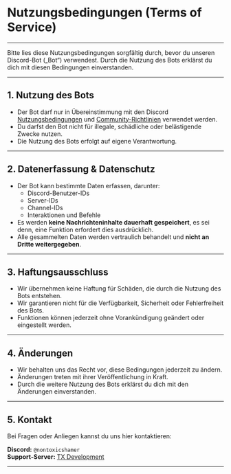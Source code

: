 # Nutzungsbedingungen (Terms of Service)

---

Bitte lies diese Nutzungsbedingungen sorgfältig durch, bevor du unseren Discord-Bot („Bot“) verwendest. Durch die Nutzung des Bots erklärst du dich mit diesen Bedingungen einverstanden.

---

## 1. Nutzung des Bots

- Der Bot darf nur in Übereinstimmung mit den Discord [Nutzungsbedingungen](https://discord.com/terms) und [Community-Richtlinien](https://discord.com/guidelines) verwendet werden.
- Du darfst den Bot nicht für illegale, schädliche oder belästigende Zwecke nutzen.
- Die Nutzung des Bots erfolgt auf eigene Verantwortung.

---

## 2. Datenerfassung & Datenschutz

- Der Bot kann bestimmte Daten erfassen, darunter:
  - Discord-Benutzer-IDs
  - Server-IDs
  - Channel-IDs
  - Interaktionen und Befehle
- Es werden **keine Nachrichteninhalte dauerhaft gespeichert**, es sei denn, eine Funktion erfordert dies ausdrücklich.
- Alle gesammelten Daten werden vertraulich behandelt und **nicht an Dritte weitergegeben**.

---

## 3. Haftungsausschluss

- Wir übernehmen keine Haftung für Schäden, die durch die Nutzung des Bots entstehen.
- Wir garantieren nicht für die Verfügbarkeit, Sicherheit oder Fehlerfreiheit des Bots.
- Funktionen können jederzeit ohne Vorankündigung geändert oder eingestellt werden.

---

## 4. Änderungen

- Wir behalten uns das Recht vor, diese Bedingungen jederzeit zu ändern.
- Änderungen treten mit ihrer Veröffentlichung in Kraft.
- Durch die weitere Nutzung des Bots erklärst du dich mit den Änderungen einverstanden.

---

## 5. Kontakt

Bei Fragen oder Anliegen kannst du uns hier kontaktieren:

**Discord:** `@nontoxicshamer`  
**Support-Server:** [TX Development](https://discord.gg/FrMsAVnXRA)

---
